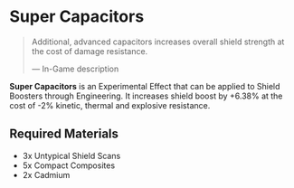 # Super Capacitors
> 
> 
> Additional, advanced capacitors increases overall shield strength at the cost of damage resistance.
> 
> 
> — In-Game description
> 

**Super Capacitors** is an Experimental Effect that can be applied to Shield Boosters through Engineering. It increases shield boost by +6.38% at the cost of -2% kinetic, thermal and explosive resistance.

## Required Materials

- 3x Untypical Shield Scans
- 5x Compact Composites
- 2x Cadmium